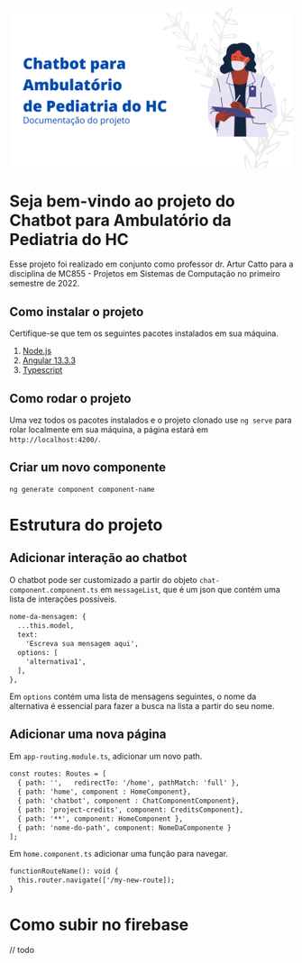 ![](https://raw.githubusercontent.com/mc855-grupo-8/demo-bot/19-desenvolver-documenta%C3%A7%C3%A3o-no-readme/docs/header.png)

# Seja bem-vindo ao projeto do Chatbot para Ambulatório da Pediatria do HC

Esse projeto foi realizado em conjunto como professor dr. Artur Catto para a disciplina de MC855 - Projetos em Sistemas de Computação no primeiro semestre de 2022.

## Como instalar o projeto

Certifique-se que tem os seguintes pacotes instalados em sua máquina.

1. [Node.js](https://nodejs.org/en/)
2. [Angular 13.3.3](https://angular.io/)
3. [Typescript](https://www.typescriptlang.org/)

## Como rodar o projeto

Uma vez todos os pacotes instalados e o projeto clonado use `ng serve` para rolar localmente em sua máquina, a página estará em `http://localhost:4200/`.

## Criar um novo componente

```
ng generate component component-name
```

# Estrutura do projeto

## Adicionar interação ao chatbot

O chatbot pode ser customizado a partir do objeto `chat-component.component.ts` em `messageList`, que é um json que contém uma lista de interações possíveis.

```
nome-da-mensagem: {
  ...this.model,
  text:
    'Escreva sua mensagem aqui',
  options: [
    'alternativa1',
  ],
},
```

Em `options` contém uma lista de mensagens seguintes, o nome da alternativa é essencial para fazer a busca na lista a partir do seu nome.

## Adicionar uma nova página

Em `app-routing.module.ts`, adicionar um novo path.

```
const routes: Routes = [
  { path: '',   redirectTo: '/home', pathMatch: 'full' },
  { path: 'home', component : HomeComponent},
  { path: 'chatbot', component : ChatComponentComponent},
  { path: 'project-credits', component: CreditsComponent},
  { path: '**', component: HomeComponent },
  { path: 'nome-do-path', component: NomeDaComponente }
];
```

Em `home.component.ts` adicionar uma função para navegar.

```
functionRouteName(): void {
  this.router.navigate(['/my-new-route]);
}
```

# Como subir no firebase

// todo